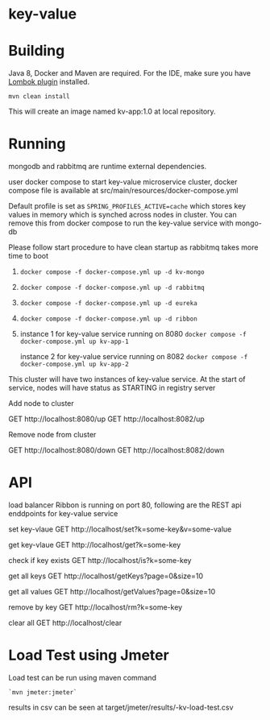 # key-value

# Building

Java 8, Docker and Maven are required.
For the IDE, make sure you have [Lombok plugin](https://projectlombok.org/setup/overview) installed.

`mvn clean install`

This will create an image named kv-app:1.0 at local repository. 


# Running

mongodb and rabbitmq are runtime external dependencies.

user docker compose to start key-value microservice cluster, docker compose file is available at src/main/resources/docker-compose.yml

Default profile is set as `SPRING_PROFILES_ACTIVE=cache` which stores key values in memory which is synched across nodes in cluster.
You can remove this from docker compose to run the key-value service with mongo-db 

Please follow start procedure to have clean startup as rabbitmq takes more time to boot

1. `docker compose -f docker-compose.yml up -d kv-mongo`
2. `docker compose -f docker-compose.yml up -d rabbitmq`
3. `docker compose -f docker-compose.yml up -d eureka`
4. `docker compose -f docker-compose.yml up -d ribbon`

5. instance 1 for key-value service running on 8080
    `docker compose -f docker-compose.yml up kv-app-1`
    
    instance 2 for key-value service running on 8082
    `docker compose -f docker-compose.yml up kv-app-2`
    
This cluster will have two instances of key-value service. At the start of service, nodes will have status as STARTING in registry server

Add node to cluster 

GET http://localhost:8080/up
GET http://localhost:8082/up

Remove node from cluster

GET http://localhost:8080/down
GET http://localhost:8082/down


# API

load balancer Ribbon is running on port 80, following are the REST api enddpoints for key-value service 

set key-vlaue
GET http://localhost/set?k=some-key&v=some-value

get key-vlaue
GET http://localhost/get?k=some-key

check if key exists
GET http://localhost/is?k=some-key

get all keys
GET http://localhost/getKeys?page=0&size=10

get all values
GET http://localhost/getValues?page=0&size=10

remove by key
GET http://localhost/rm?k=some-key

clear all
GET http://localhost/clear

# Load Test using Jmeter

Load test can be run using maven command 
    
    `mvn jmeter:jmeter`

results in csv can be seen at target/jmeter/results/<date>-kv-load-test.csv   


